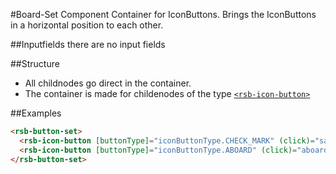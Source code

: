 #Board-Set Component
Container for IconButtons. Brings the IconButtons in a horizontal position to each other.  

##Inputfields
there are no input fields

##Structure
* All childnodes go direct in the container.
* The container is made for childenodes of the type [`<rsb-icon-button>`](../icon-button)

##Examples
```html
<rsb-button-set>
  <rsb-icon-button [buttonType]="iconButtonType.CHECK_MARK" (click)="save()"></rsb-icon-button>
  <rsb-icon-button [buttonType]="iconButtonType.ABOARD" (click)="aboard()"></rsb-icon-button>
</rsb-button-set>
```

